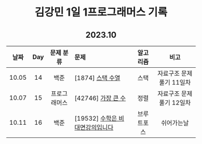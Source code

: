 <div align="center">
  
# 김강민 1일 1프로그래머스 기록
## 2023.10

| 날짜  | Day |  문제 분류   | 문제                                               |  알고리즘  |           비고           |
| :---: | :-: | :----------: | :------------------------------------------------- | :--------: | :----------------------: |
| 10.05 | 14  |     백준     | [1874] [스택 수열](./Week_01/1006/)                |    스택    | 자료구조 문제풀기 11일차 |
| 10.07 | 15  | 프로그래머스 | [42746] [가장 큰 수](./Week_01/1007/)              |    정렬    | 자료구조 문제풀기 12일차 |
| 10.11 | 16  |     백준     | [19532] [수학은 비대면강의입니다](./Week_02/1011/) | 브루트포스 |        쉬어가는날        |

</div>

